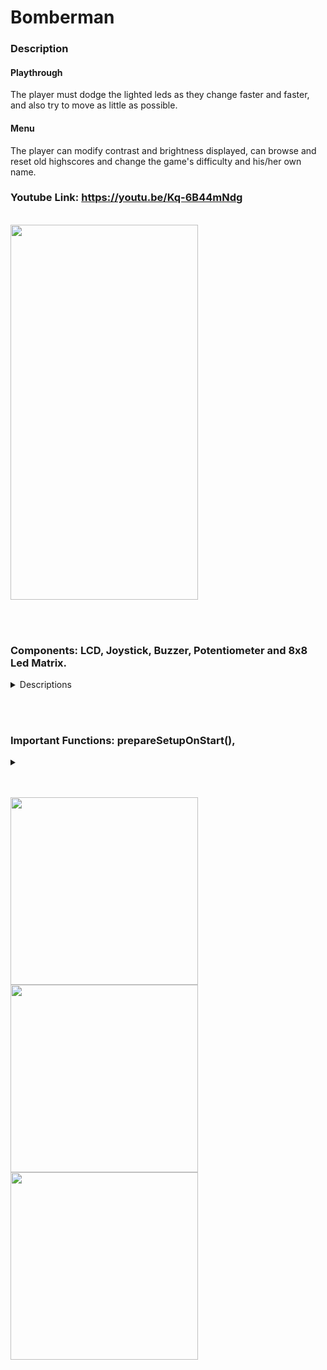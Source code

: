 # Bomberman
### Description
#### Playthrough
  The player must dodge the lighted leds as they change faster and faster, and also try to move as little as possible.
<br>
#### Menu
  The player can modify contrast and brightness displayed, can browse and reset old highscores and change the game's difficulty and his/her own name.
<br>
### Youtube Link: https://youtu.be/Kq-6B44mNdg
<br>

<img src="https://user-images.githubusercontent.com/41235115/147303565-d1d8c525-2a04-43aa-b992-c61254b40229.jpeg" data-canonical-src="https://user-images.githubusercontent.com/41235115/147303565-d1d8c525-2a04-43aa-b992-c61254b40229.jpeg" width="300" height="600" />

<br><br>

  ### Components: LCD, Joystick, Buzzer, Potentiometer and 8x8 Led Matrix.
  <details>
  
<summary>Descriptions</summary>
  
#### 1. LCD
  It is used to display the menu and all the functionalities it posseses. It also presents during the game the following: player's remaining lives, player's score and the number of moves he is allowed to perform.

<br>
  
#### 2. Joystick
  It controls the entirety of the user's actions together with its two potentiometers and button. It allows the player to navigate through the menu and move throughout the led matrix while playing

<br>

#### 3. Buzzer
  It signals the player's moves throughout the LCD and led matrix and also brings new sounds when the player is rewarded or punished.

<br>
  
#### 3. Potentiometer
  It controls the buzzers volume, unfortunately it does not use a mapped value so it is not optimised for all its rotation.

<br>
  
#### 4. Led Matrix
  It displays the game during playtime and prints levels, the player and different emojis to reflect the player's actions

  </details>
  
<br><br>

  ### Important Functions: prepareSetupOnStart(), 
  <details>
  
<summary></summary>
  
#### 1. prepareSetupOnStart()

This function represents an intro, displays the name of the game, the name of the creator and reads variables from EEPROM to set the Scoreboard, contrast, LCD brightness and Matrix brightness. It is used only once, after the game is restarted.

<br>

#### 2. duringTheMenuNavigation()
  


This function is one of the most important as it takes care of the entire menu. With the help from other smaller functions it is able to generate and display the user's navigation throughout the multitude of main and secondary branches. It mainly uses a "Switch-Case" for each menu state. For example, "resetHighscoresMenuStateValue" is a constant with the value of 12. If the variable menuState has its value it will only call the functions related to it. For most of the states, the content inside each case is similar to one another, but for setupGameOnStartStateValue and gameEndDisplayMenuStateValue, with the values of 7 and 10, it is relatively more complicated as they make the connection between the browseable LCD menu and the game itself which is played on the 8x8 led matrix. If menuState is equal to setupGameOnStartStateValue, the variables used during playtime will be initialised and the LCD will now display information related to the current game. If menuState  is equal to gameEndDisplayMenuStateValue, a final display with information will inform the player about his/her performance during the last playthrough and after a button press the player will return to the main menu.
  
<br>

  
#### 3. levelMatrixFormsGenerator()

These two functions are common throughout the entire code as they update the arrow in the menus and its position or display the current menu the user is browsing.
  
<br>
  
#### 5. readAndSetHighscoresVariablesFromEeprom()
  

                                                                            
"readAndSetHighscoresVariablesFromEeprom()" is a function that reads names and scores and other values from EEPROM and sets them into variables used in displaying the Highscores, Brightnesses, Contrast and during name changing.
  </details>
  
  
<br>
<br>

<p float="left">
  <img src="https://user-images.githubusercontent.com/41235115/147303639-bcac9ce0-3a92-45a9-bc71-c8dad39cb656.jpeg" width="300" />
  <img src="https://user-images.githubusercontent.com/41235115/147303658-8b5fab15-e795-464f-a24f-783c3864cdeb.jpeg" width="300" /> 
  <img src="https://user-images.githubusercontent.com/41235115/147303676-b729e914-4bbc-48e8-a1bd-960da8510944.jpeg" width="300" />
</p>
